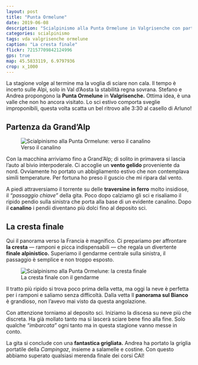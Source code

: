 ```yaml
---
layout: post
title: "Punta Ormelune"
date: 2019-06-08
description: "Scialpinismo alla Punta Ormelune in Valgrisenche con partenza da Grand’Alp"
categories: scialpinismo
tags: vda valgrisenche ormelune
caption: "La cresta finale"
flickr: 72157709842124996
gps: true
map: 45.5833119, 6.9797936
crop: x_1000
---
```


La stagione volge al termine ma la voglia di sciare non cala. Il tempo è incerto sulle Alpi, solo in Val d’Aosta la stabilità regna sovrana. Stefano e Andrea propongono la **Punta Ormelune** in **Valgrisenche.** Ottima idea, è una valle che non ho ancora visitato. Lo sci estivo comporta sveglie improponibili, questa volta scatta un bel ritrovo alle 3:30 al casello di Arluno!

## Partenza da Grand’Alp

<figure>
    <img src="https://live.staticflickr.com/65535/48359231592_946c883f7a_c.jpg" alt="Scialpinismo alla Punta Ormelune: verso il canalino" /> 
    <figcaption>Verso il canalino</figcaption>
</figure>

Con la macchina arriviamo fino a Grand’Alp; di solito in primavera si lascia l’auto al bivio interpoderale. Ci accoglie un **vento gelido** proveniente da nord. Ovviamente ho portato un abbigliamento estivo che non contemplava simili temperature. Per fortuna ho preso il guscio che mi ripara dal vento. 

A piedi attraversiamo il torrente su delle **traversine in ferro** molto insidiose, il *“passaggio chiave”* della gita. Poco dopo calziamo gli sci e risaliamo il ripido pendio sulla sinistra che porta alla base di un evidente canalino. Dopo il **canalino** i pendii diventano più dolci fino al deposito sci.

## La cresta finale

Qui il panorama verso la Francia è magnifico. Ci prepariamo per affrontare **la cresta** — ramponi e picca indispensabili — che regala un divertente **finale alpinistico.** Superiamo il gendarme centrale sulla sinistra, il passaggio è semplice e non troppo esposto.

<figure>
    <img src="https://live.staticflickr.com/65535/48359543311_7a5f96264d_c.jpg" alt="Scialpinismo alla Punta Ormelune: la cresta finale" /> 
    <figcaption>La cresta finale con il gendarme</figcaption>
</figure>

Il tratto più ripido si trova poco prima della vetta, ma oggi la neve è perfetta per i ramponi e saliamo senza difficoltà. Dalla vetta Il **panorama sul Bianco** è grandioso, non l’avevo mai visto da questa angolazione.

Con attenzione torniamo al deposito sci. Iniziamo la discesa su neve più che discreta. Ha già mollato tanto ma si lascerà sciare bene fino alla fine. Solo qualche *“imbarcata”* ogni tanto ma in questa stagione vanno messe in conto.

La gita si conclude con una **fantastica grigliata.** Andrea ha portato la griglia portatile della *Campingaz*, insieme a salamelle e costine. Con questo abbiamo superato qualsiasi merenda finale dei corsi CAI!